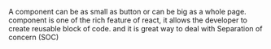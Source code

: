 A component can be as small as button or can be big as a whole page. component is one of the rich feature of react, it allows the developer to create reusable block of code. and it is great way to deal with Separation of concern (SOC)
